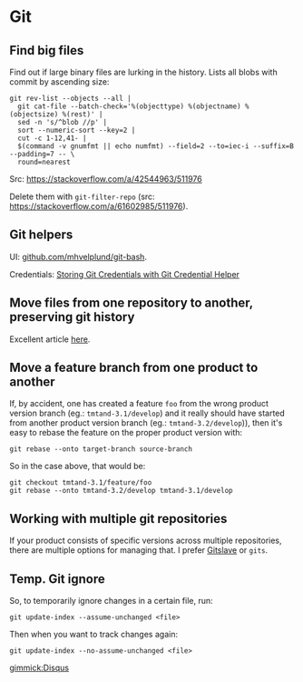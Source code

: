 # Git

## Find big files

Find out if large binary files are lurking in the history. Lists all blobs with commit by ascending size:

```shell
git rev-list --objects --all |
  git cat-file --batch-check='%(objecttype) %(objectname) %(objectsize) %(rest)' |
  sed -n 's/^blob //p' |
  sort --numeric-sort --key=2 |
  cut -c 1-12,41- |
  $(command -v gnumfmt || echo numfmt) --field=2 --to=iec-i --suffix=B --padding=7 -- \
  round=nearest
```
Src: https://stackoverflow.com/a/42544963/511976

Delete them with `git-filter-repo` (src: https://stackoverflow.com/a/61602985/511976).

## Git helpers

UI: [github.com/mhvelplund/git-bash](https://github.com/mhvelplund/git-bash).

Credentials: [Storing Git Credentials with Git Credential Helper](https://techexpertise.medium.com/storing-git-credentials-with-git-credential-helper-33d22a6b5ce7)


## Move files from one repository to another, preserving git history

Excellent article [here](https://medium.com/@ayushya/move-directory-from-one-repository-to-another-preserving-git-history-d210fa049d4b).

## Move a feature branch from one product to another

If, by accident, one has created a feature ``foo`` from the wrong product 
version branch (eg.: ``tmtand-3.1/develop``) and it really should have started
from another product version branch (eg.: ``tmtand-3.2/develop``)), then it's
easy to rebase the feature on the proper product version with:

    git rebase --onto target-branch source-branch

So in the case above, that would be:

    git checkout tmtand-3.1/feature/foo
    git rebase --onto tmtand-3.2/develop tmtand-3.1/develop

## Working with multiple git repositories

If your product consists of specific versions across multiple repositories, 
there are multiple options for managing that. I prefer 
[Gitslave](http://gitslave.sourceforge.net) or ``gits``.

## Temp. Git ignore

So, to temporarily ignore changes in a certain file, run:

    git update-index --assume-unchanged <file>

Then when you want to track changes again:

    git update-index --no-assume-unchanged <file>

[gimmick:Disqus](swissarmyronin-github-io)